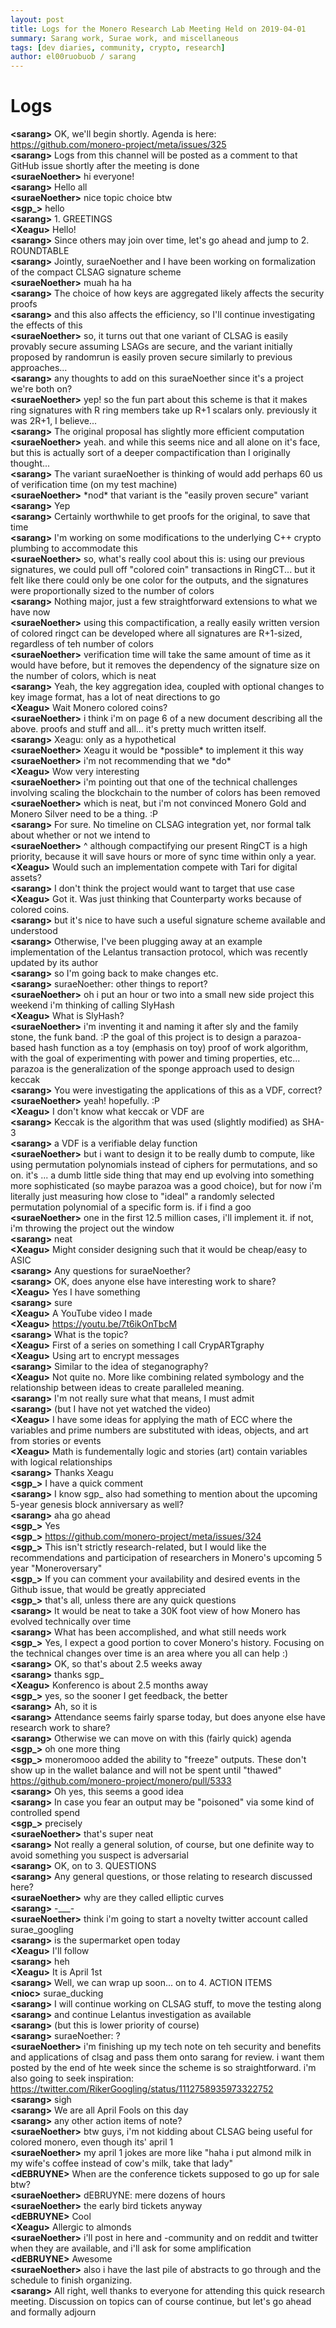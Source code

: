 ```yaml
---
layout: post
title: Logs for the Monero Research Lab Meeting Held on 2019-04-01
summary: Sarang work, Surae work, and miscellaneous
tags: [dev diaries, community, crypto, research]
author: el00ruobuob / sarang
---
```


# Logs  

**\<sarang>** OK, we'll begin shortly. Agenda is here: https://github.com/monero-project/meta/issues/325  
**\<sarang>** Logs from this channel will be posted as a comment to that GitHub issue shortly after the meeting is done  
**\<suraeNoether>** hi everyone!  
**\<sarang>** Hello all  
**\<suraeNoether>** nice topic choice btw  
**\<sgp\_>** hello  
**\<sarang>** 1. GREETINGS  
**\<Xeagu>** Hello!  
**\<sarang>** Since others may join over time, let's go ahead and jump to 2. ROUNDTABLE  
**\<sarang>** Jointly, suraeNoether and I have been working on formalization of the compact CLSAG signature scheme  
**\<suraeNoether>** muah ha ha  
**\<sarang>** The choice of how keys are aggregated likely affects the security proofs  
**\<sarang>** and this also affects the efficiency, so I'll continue investigating the effects of this  
**\<suraeNoether>** so, it turns out that one variant of CLSAG is easily provably secure assuming LSAGs are secure, and the variant initially proposed by randomrun is easily proven secure similarly to previous approaches...  
**\<sarang>** any thoughts to add on this suraeNoether since it's a project we're both on?  
**\<suraeNoether>** yep! so the fun part about this scheme is that it makes ring signatures with R ring members take up R+1 scalars only. previously it was 2R+1, I believe...  
**\<sarang>** The original proposal has slightly more efficient computation  
**\<suraeNoether>** yeah. and while this seems nice and all alone on it's face, but this is actually sort of a deeper compactification than I originally thought...  
**\<sarang>** The variant suraeNoether is thinking of would add perhaps 60 us of verification time (on my test machine)  
**\<suraeNoether>** \*nod\* that variant is the "easily proven secure" variant  
**\<sarang>** Yep  
**\<sarang>** Certainly worthwhile to get proofs for the original, to save that time  
**\<sarang>** I'm working on some modifications to the underlying C++ crypto plumbing to accommodate this  
**\<suraeNoether>** so, what's really cool about this is: using our previous signatures, we could pull off "colored coin" transactions in RingCT... but it felt like there could only be one color for the outputs, and the signatures were proportionally sized to the number of colors  
**\<sarang>** Nothing major, just a few straightforward extensions to what we have now  
**\<suraeNoether>** using this compactification, a really easily written version of colored ringct can be developed where all signatures are R+1-sized, regardless of teh number of colors  
**\<suraeNoether>** verification time will take the same amount of time as it would have before, but it removes the dependency of the signature size on the number of colors, which is neat  
**\<sarang>** Yeah, the key aggregation idea, coupled with optional changes to key image format, has a lot of neat directions to go  
**\<Xeagu>** Wait Monero colored coins?  
**\<suraeNoether>** i think i'm on page 6 of a new document describing all the above. proofs and stuff and all... it's pretty much written itself.  
**\<sarang>** Xeagu: only as a hypothetical  
**\<suraeNoether>** Xeagu it would be \*possible\* to implement it this way  
**\<suraeNoether>** i'm not recommending that we \*do\*  
**\<Xeagu>** Wow very interesting  
**\<suraeNoether>** i'm pointing out that one of the technical challenges involving scaling the blockchain to the number of colors has been removed  
**\<suraeNoether>** which is neat, but i'm not convinced Monero Gold and Monero Silver need to be a thing. :P  
**\<sarang>** For sure. No timeline on CLSAG integration yet, nor formal talk about whether or not we intend to  
**\<suraeNoether>** ^ although compactifying our present RingCT is a high priority, because it will save hours or more of sync time within only a year.  
**\<Xeagu>** Would such an implementation compete with Tari for digital assets?  
**\<sarang>** I don't think the project would want to target that use case  
**\<Xeagu>** Got it. Was just thinking that Counterparty works because of colored coins.  
**\<sarang>** but it's nice to have such a useful signature scheme available and understood  
**\<sarang>** Otherwise, I've been plugging away at an example implementation of the Lelantus transaction protocol, which was recently updated by its author  
**\<sarang>** so I'm going back to make changes etc.  
**\<sarang>** suraeNoether: other things to report?  
**\<suraeNoether>** oh i put an hour or two into a small new side project this weekend i'm thinking of calling SlyHash  
**\<Xeagu>** What is SlyHash?  
**\<suraeNoether>** i'm inventing it and naming it after sly and the family stone, the funk band. :P the goal of this project is to design a parazoa-based hash function as a toy (emphasis on toy) proof of work algorithm, with the goal of experimenting with power and timing properties, etc... parazoa is the generalization of the sponge approach used to design keccak  
**\<sarang>** You were investigating the applications of this as a VDF, correct?  
**\<suraeNoether>** yeah! hopefully. :P  
**\<Xeagu>** I don't know what keccak or VDF are  
**\<sarang>** Keccak is the algorithm that was used (slightly modified) as SHA-3  
**\<sarang>** a VDF is a verifiable delay function  
**\<suraeNoether>** but i want to design it to be really dumb to compute, like using permutation polynomials instead of ciphers for permutations, and so on. it's ... a dumb little side thing that may end up evolving into something more sophisticated (so maybe parazoa was a good choice), but for now i'm literally just measuring how close to "ideal" a randomly selected permutation polynomial of a specific form is. if i find a goo  
**\<suraeNoether>** one in the first 12.5 million cases, i'll implement it. if not, i'm throwing the project out the window  
**\<sarang>** neat  
**\<Xeagu>** Might consider designing such that it would be cheap/easy to ASIC  
**\<sarang>** Any questions for suraeNoether?  
**\<sarang>** OK, does anyone else have interesting work to share?  
**\<Xeagu>** Yes I have something  
**\<sarang>** sure  
**\<Xeagu>** A YouTube video I made  
**\<Xeagu>** https://youtu.be/7t6ikOnTbcM  
**\<sarang>** What is the topic?  
**\<Xeagu>** First of a series on something I call CrypARTgraphy  
**\<Xeagu>** Using art to encrypt messages  
**\<sarang>** Similar to the idea of steganography?  
**\<Xeagu>** Not quite no. More like combining related symbology and the relationship between ideas to create paralleled meaning.  
**\<sarang>** I'm not really sure what that means, I must admit  
**\<sarang>** (but I have not yet watched the video)  
**\<Xeagu>** I have some ideas for applying the math of ECC where the variables and prime numbers are substituted with ideas, objects, and art from stories or events  
**\<Xeagu>** Math is fundementally logic and stories (art) contain variables with logical relationships  
**\<sarang>** Thanks Xeagu  
**\<sgp\_>** I have a quick comment  
**\<sarang>** I know sgp\_ also had something to mention about the upcoming 5-year genesis block anniversary as well?  
**\<sarang>** aha go ahead  
**\<sgp\_>** Yes  
**\<sgp\_>** https://github.com/monero-project/meta/issues/324  
**\<sgp\_>** This isn't strictly research-related, but I would like the recommendations and participation of researchers in Monero's upcoming 5 year "Moneroversary"  
**\<sgp\_>** If you can comment your availability and desired events in the Github issue, that would be greatly appreciated  
**\<sgp\_>** that's all, unless there are any quick questions  
**\<sarang>** It would be neat to take a 30K foot view of how Monero has evolved technically over time  
**\<sarang>** What has been accomplished, and what still needs work  
**\<sgp\_>** Yes, I expect a good portion to cover Monero's history. Focusing on the technical changes over time is an area where you all can help :)  
**\<sarang>** OK, so that's about 2.5 weeks away  
**\<sarang>** thanks sgp\_  
**\<Xeagu>** Konferenco is about 2.5 months away  
**\<sgp\_>** yes, so the sooner I get feedback, the better  
**\<sarang>** Ah, so it is  
**\<sarang>** Attendance seems fairly sparse today, but does anyone else have research work to share?  
**\<sarang>** Otherwise we can move on with this (fairly quick) agenda  
**\<sgp\_>** oh one more thing  
**\<sgp\_>** moneromooo added the ability to "freeze" outputs. These don't show up in the wallet balance and will not be spent until "thawed" https://github.com/monero-project/monero/pull/5333  
**\<sarang>** Oh yes, this seems a good idea  
**\<sarang>** In case you fear an output may be "poisoned" via some kind of controlled spend  
**\<sgp\_>** precisely  
**\<suraeNoether>** that's super neat  
**\<sarang>** Not really a general solution, of course, but one definite way to avoid something you suspect is adversarial  
**\<sarang>** OK, on to 3. QUESTIONS  
**\<sarang>** Any general questions, or those relating to research discussed here?  
**\<suraeNoether>** why are they called elliptic curves  
**\<sarang>** -\_\_\_-  
**\<suraeNoether>** think i'm going to start a novelty twitter account called surae\_googling  
**\<sarang>** is the supermarket open today  
**\<Xeagu>** I'll follow  
**\<sarang>** heh  
**\<Xeagu>** It is April 1st  
**\<sarang>** Well, we can wrap up soon... on to 4. ACTION ITEMS  
**\<nioc>** surae\_ducking  
**\<sarang>** I will continue working on CLSAG stuff, to move the testing along  
**\<sarang>** and continue Lelantus investigation as available  
**\<sarang>** (but this is lower priority of course)  
**\<sarang>** suraeNoether: ?  
**\<suraeNoether>** i'm finishing up my tech note on teh security and benefits and applications of clsag and pass them onto sarang for review. i want them posted by the end of hte week since the scheme is so straightforward. i'm also going to seek inspiration: https://twitter.com/RikerGoogling/status/1112758935973322752  
**\<sarang>** sigh  
**\<sarang>** We are all April Fools on this day  
**\<sarang>** any other action items of note?  
**\<suraeNoether>** btw guys, i'm not kidding about CLSAG being useful for colored monero, even though its' april 1  
**\<suraeNoether>** my april 1 jokes are more like "haha i put almond milk in my wife's coffee instead of cow's milk, take that lady"  
**\<dEBRUYNE>** When are the conference tickets supposed to go up for sale btw?  
**\<suraeNoether>** dEBRUYNE: mere dozens of hours  
**\<suraeNoether>** the early bird tickets anyway  
**\<dEBRUYNE>** Cool  
**\<Xeagu>** Allergic to almonds  
**\<suraeNoether>** i'll post in here and -community and on reddit and twitter when they are available, and i'll ask for some amplification  
**\<dEBRUYNE>** Awesome  
**\<suraeNoether>** also i have the last pile of abstracts to go through and the schedule to finish organizing.  
**\<sarang>** All right, well thanks to everyone for attending this quick research meeting. Discussion on topics can of course continue, but let's go ahead and formally adjourn  
